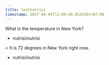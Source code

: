 ```yaml
---
title: testnutrisi
timestamp: 2017-04-04T12:08:49.0524391+07:00
---
```


What is the temperature in New York?
* nutrisi/nutrisi

< It is 72 degrees in New York right now.
* nutrisi/nutrisi

